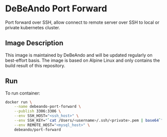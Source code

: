 # DeBeAndo Port Forward

Port forward over SSH, allow connect to remote server over SSH to local or private kubernetes cluster.

## Image Description

This image is maintained by DeBeAndo and will be updated regularly on best-effort basis. The image is based on Alpine Linux and only contains the build result of this repository.

## Run

To run container:

```bash
docker run \
	--name debeando-port-forward \
	--publish 3306:3306 \
	--env SSH_HOST="<ssh_host>" \
	--env SSH_KEY="`cat /Users/<username>/.ssh/<private>.pem | base64`" \
	--env REMOTE_HOST="<mysql_host>" \
	debeando/port-forward
```
